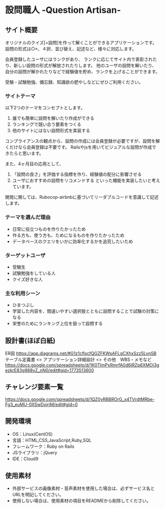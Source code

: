 # 設問職人 -Question Artisan-

## サイト概要
オリジナルのクイズ[=設問]を作って解くことができるアプリケーションです。
設問の形式は○×、４択、並び替え、記述など、様々に対応します。

会員登録したユーザにはランクがあり、
ランクに応じてサイト内で表彰されたり、新しい設問の形式が解放されたりします。
他のユーザの設問を解いたり、自分の設問が解かれたりなどで経験値を貯め、ランクを上げることができます。

受験・試験勉強、備忘録、知識欲の肥やしなどにぜひご利用ください。

### サイトテーマ
以下2つのテーマをコンセプトとします。
1. 誰でも簡単に設問を解いたり作成ができる
2. ランキングで競い合う要素をつくる
3. 他のサイトにはない設問形式を実装する

コンプライアンスの観点から、設問の作成には会員登録が必要ですが、設問を解くだけなら会員登録は不要です。
Railsやjsを用いてビジュアルな設問が作成できたらと思います。

また、4ヶ月目の応用として、
1. 「設問の良さ」を評価する指標を作り、経験値の配分に影響させる
2. ユーザにおすすめの設問をリコメンドする
といった機能を実装したいと考えています。

開発に関しては、Rubocop-airbnbに基づいてリーダブルコードを意識して記述します。

### テーマを選んだ理由
* 日常に役立つものを作りたかったため
* 作る方も、使う方も、ためになるものを作りたかったため
* データベースのクエリをいかに効率化するかを追究したいため

### ターゲットユーザ
* 受験生
* 試験勉強をしている人
* クイズ好きな人

### 主な利用シーン
* ひまつぶし
* 学習した内容を、間違いやすい選択肢とともに設問することで試験の対策になる
* 栄誉のためにランキング上位を狙って設問する


## 設計書(ほぼ白紙)
ER図
<https://app.diagrams.net/#G1z1cflxcfQGZFKWsAFLgCXhxSzz5LynSB>
テーブル定義書
<>
アプリケーション詳細設計
<>
その他　WBS・メモなど
<https://docs.google.com/spreadsheets/d/1K0TImPxRmrfA0d6jRZp6XMOi3gezkrE83g988vZ_nN0/edit#gid=1773513600>

## チャレンジ要素一覧
<https://docs.google.com/spreadsheets/d/1QZ0yRBBROrG_x4TVrdtMRbe-Fg3_euMU-0XSwDxjriM/edit#gid=0>

## 開発環境
- OS：Linux(CentOS)
- 言語：HTML,CSS,JavaScript,Ruby,SQL
- フレームワーク：Ruby on Rails
- JSライブラリ：jQuery
- IDE：Cloud9

## 使用素材
- 外部サービスの画像素材・音声素材を使用した場合は、必ずサービス名とURLを明記してください。
- 使用しない場合は、使用素材の項目をREADMEから削除してください。
